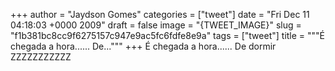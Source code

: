 
+++
author = "Jaydson Gomes"
categories = ["tweet"]
date = "Fri Dec 11 04:18:03 +0000 2009"
draft = false
image = "{TWEET_IMAGE}"
slug = "f1b381bc8cc9f6275157c947e9ac5fc6fdfe8e9a"
tags = ["tweet"]
title = """É chegada a hora...... De..."""
+++
É chegada a hora...... De dormir ZZZZZZZZZZZ
